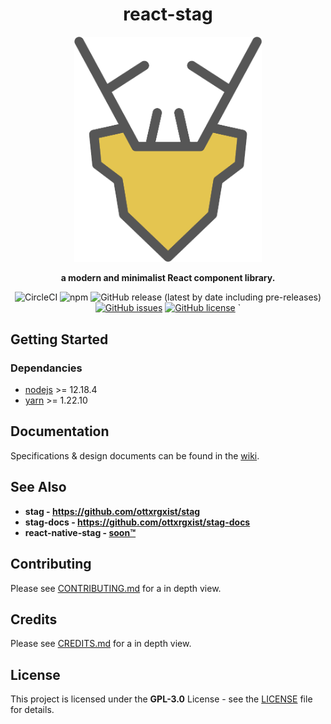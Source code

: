 
<div align="center">

# react-stag

<img src=".repo/logo.png" alt='Project banner' width='300px'>

**a modern and minimalist React component library.**

![CircleCI](https://img.shields.io/circleci/build/github/ottxrgxist/react-stag?style=flat-square)
![npm](https://img.shields.io/npm/v/react-stag?style=flat-square)
![GitHub release (latest by date including pre-releases)](https://img.shields.io/github/v/release/ottxrgxist/react-stag?include_prereleases)
[![GitHub issues](https://img.shields.io/github/issues/ottxrgxist/react-stag?style=flat-square)](https://github.com/ottxrgxist/react-stag/issues)
[![GitHub license](https://img.shields.io/github/license/ottxrgxist/stag?style=flat-square)](https://github.com/ottxrgxist/react-stag/blob/`master/LICENSE)
`
</div>

## Getting Started

### Dependancies

- [nodejs](https://nodejs.org/) >= 12.18.4
- [yarn](https://classic.yarnpkg.com/) >= 1.22.10

## Documentation

Specifications & design documents can be found in the [wiki](/wiki).

## See Also

- **stag - https://github.com/ottxrgxist/stag**
- **stag-docs - https://github.com/ottxrgxist/stag-docs**
- **react-native-stag - [soon™]()**

## Contributing

Please see [CONTRIBUTING.md](CONTRIBUTING.md) for a in depth view.

## Credits

Please see [CREDITS.md](CREDITS.md) for a in depth view.

## License

This project is licensed under the **GPL-3.0** License - see the [LICENSE](LICENSE) file for details.
